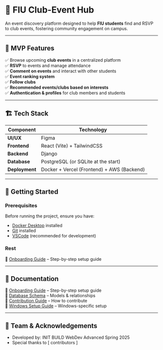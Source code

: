 # 🚀 FIU Club-Event Hub

An event discovery platform designed to help **FIU students** find and RSVP to club events, fostering community engagement on campus.  

---

## 📌 MVP Features  
✅ Browse upcoming **club events** in a centralized platform  
✅ **RSVP** to events and manage attendance  
✅ **Comment on events** and interact with other students   
✅ **Event ranking system**  
✅ **Follow clubs**  
✅ **Recommended events/clubs based on interests**  
✅ **Authentication & profiles** for club members and students  

---

## 🏗️ Tech Stack  
| **Component** | **Technology** |
|-------------|---------------|
| **UI/UX** | Figma |
| **Frontend** | React (Vite) + TailwindCSS |
| **Backend** | Django |
| **Database** | PostgreSQL (or SQLite at the start) |
| **Deployment** | Docker + Vercel (Frontend) + AWS (Backend) |

---

## 🚀 Getting Started  

### **Prerequisites**  
Before running the project, ensure you have:  
- [Docker Desktop](https://www.docker.com/products/docker-desktop) installed  
- [Git](https://git-scm.com/downloads) installed  
- [VSCode](https://code.visualstudio.com/) (recommended for development)  

### **Rest**  
🔹 [Onboarding Guide](docs/onboarding.md) – Step-by-step setup guide 

---

## 📖 Documentation  
🔹 [Onboarding Guide](docs/onboarding.md) – Step-by-step setup guide  
🔹 [Database Schema](docs/database.md) – Models & relationships  
🔹 [Contribution Guide](docs/contributing.md) – How to contribute  
🔹 [Windows Setup Guide](docs/windows.md) – Windows-specific setup  
<!-- 🔹 [API Documentation](docs/api.md) – REST API reference   -->

---

## 🎯 Team & Acknowledgements
- Developed by: INIT BUILD WebDev Advanced Spring 2025
- Special thanks to [ contributors ]

